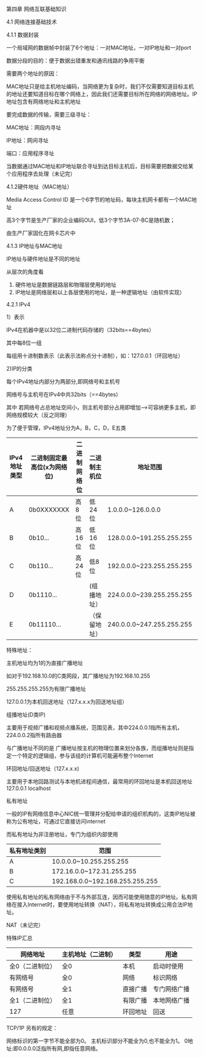第四章 网络互联基础知识

4.1 网络连接基础技术

4.1.1 数据封装

一个局域网的数据帧中封装了6个地址：一对MAC地址，一对IP地址和一对port

数据分段的目的：便于数据出错重发和通讯线路的争用平衡

需要两个地址的原因：

MAC地址只是给主机地址编码，当网络更为复杂时，我们不仅需要知道目标主机的地址还要知道目标在哪个网络上，因此我们还需要目标所在网络的网络地址。IP地址包含有网络地址和主机地址

要完成数据的传输，需要三级寻址：

MAC地址：网段内寻址

IP地址：网间寻址

端口：应用程序寻址

当数据通过MAC地址和IP地址联合寻址到达目标主机后，目标需要把数据交给某个应用程序去处理（未记完）

4.1.2硬件地址（MAC地址）

Media Access Control ID 是一个6字节的地址码，每块主机网卡都有一个MAC地址

 高3个字节是生产厂家的企业编码OUI，低3个字节3A-07-BC是随机数；

由生产厂家固化在网卡芯片中

4.1.3 IP地址与MAC地址

IP地址与硬件地址是不同的地址

从层次的角度看

1. 硬件地址是数据链路层和物理层使用的地址
2. IP地址是网络层和以上各层使用的地址，是一种逻辑地址（由软件实现）

4.2.1 IPv4

1）表示

IPv4在机器中是以32位二进制代码存储的（32bits==4bytes）

其中每8位一组

每组用十进制数表示（此表示法称点分十进制），如：127.0.0.1（环回地址）

2)IP的分类

每个IPv4地址内部分为两部分,即网络号和主机号

网络号与主机号在IPv4中共32bits（==4bytes）

其中 若网络号占总地址空间小，则主机号部分占用即增加-->可容纳更多主机，即网络规模较大（反之同理）

为了便于管理，IPv4地址分为A，B，C，D，E五类





| IPv4地址类型 | 二进制固定最高位(x为网络位) | 二进制网络位 | 二进制主机位 | 地址范围                  | 最多 可容纳主机数 |
| ------------ | --------------------------- | ------------ | ------------ | ------------------------- | ----------------- |
| A            | 0b0XXXXXXX                  | 高8位        | 低24位       | 1.0.0.0~126.0.0.0         | (2E24)-2          |
| B            | 0b10...                     | 高16位       | 低16位       | 128.0.0.0~191.255.255.255 | (2E16)-2          |
| C            | 0b110...                    | 高24位       | 低8位        | 192.0.0.0~223.255.255.255 | 254               |
| D            | 0b1110...                   |              | (组播地址）  | 224.0.0.0~239.255.255.255 |                   |
| E            | 0b11110...                  |              | （保留地址） | 240.0.0.0~247.255.255.255 |                   |

特殊地址：

主机地址均为1的为直接广播地址

如对于192.168.10.0的C类网段，其广播地址为192.168.10.255

255.255.255.255为有限广播地址

127.0.0.1为本机回送地址（127.x.x.x为回送地址组）



组播地址(D类IP)

主要用于视频广播和视频点播系统，范围见表，其中224.0.0.1指所有主机，224.0.0.2指所有路由器

与广播地址不同的是 广播地址按主机的物理位置来划分各族，而组播地址则是指定一个特定的逻辑组，参与该组的计算机可能遍布整个Internet

环回地址/回送地址（127.x.x.x)

主要用于本地回路测试与本地机进程间通信，最常用的环回地址是本机回送地址127.0.0.1 localhost



私有地址

一般的IP有网络信息中心NIC统一管理并分配给申请的组织机构的，这类IP地址被称为公有地址，可通过它直接访问internet

而私有地址为非注册地址，专门为组织内部使用

| 私有地址类别 | 范围                            |
| ------------ | ------------------------------- |
| A            | 10.0.0.0~10.255.255.255         |
| B            | 172.16.0.0~172.31.255.255       |
| C            | 192.168.0.0~192.168.255.255.255 |

使用私有地址的私有网络由于不与外部互连，因而可能使用随意的IP地址。私有网络在接入Internet时，要使用地址转换（NAT），将私有地址转换成公用合法IP地址。

NAT（未记完）



特殊IP汇总

| 网络地址        | 主机地址（二进制） | 类型     | 用途         |
| --------------- | ------------------ | -------- | ------------ |
| 全0（二进制位） | 全0                | 本机     | 启动时使用   |
| 有网络号        | 全0                | 网络     | 标识网络     |
| 有网络号        | 全1                | 直接广播 | 专门网络广播 |
| 全1（二进制位） | 全1                | 有限广播 | 本地网络广播 |
| 127             | 任意               | 环回地址 | 回送         |

TCP/1P 另有的规定：

网络标识的第一字节不能全部为0。
主机标识部分不能全为0,也不能全为1。
0地址:即0.0.0.0泛指所有网,即指任意网络。

